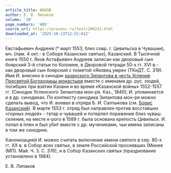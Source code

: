 ```yaml
---
article_title: ИАКОВ
author: Е. В. Липаков
volume: '20'
page_numbers: '485'
source_url: https://pravenc.ru/text/200233.html
downloaded_at: '2025-10-13T12:52:01Z'
---
```


Евстафьевич Андреев († март 1553, близ совр. г. Цивильска в Чувашии), мч. (пам. 4 окт.- в Соборе Казанских святых), Казанский. В Тысячной книге 1550 г. Яков Астафьевич Андреев записан как дворовый сын боярский 3-й статьи по Коломне, в Дворовой тетради 50-х гг. XVI в.- как дворовый сын боярский с пометой «Яковец умре» (ТКиДТ. С. 319). Имя И. внесено в синодик [казанского Зилантова в честь Успения Пресвятой Богородицы монастыря](<https://pravenc.ru/text/казанского Зилантова в честь Успения Пресвятой Богородицы монастыря.html>) вместе с именами др. рус. людей, погибших при взятии Казани и во время «Казанской войны» 1552-1557 гг. (Синодик Успенского Зилантова мон-ря. Каз., 1840); И. упоминается и в др. синодиках. По контексту синодика Зилантова мон-ря можно сделать вывод, что И. воевал в отряде Б. И. Салтыкова (см. [Борис Казанский](<https://pravenc.ru/text/Борис Казанский.html>)). В марте 1553 г. отряд был направлен против восставших «горных людей» - татар и чувашей и потерпел поражение близ чуваш. селения, на месте к-рого в 1589 г. была основана крепость Цивильск. И. попал в плен и был убит вместе с др. мучениками, чьи имена записаны в том же синодике.

Канонизацией И. можно считать включение имени святого в сер. 80-х гг. XX в. в Собор всех святых, в земле Российской просиявших (Минея (МП). Май. Ч. 3. С. 376), и в Собор Казанских святых (празднование установлено в 1984).

Е. В. Липаков

